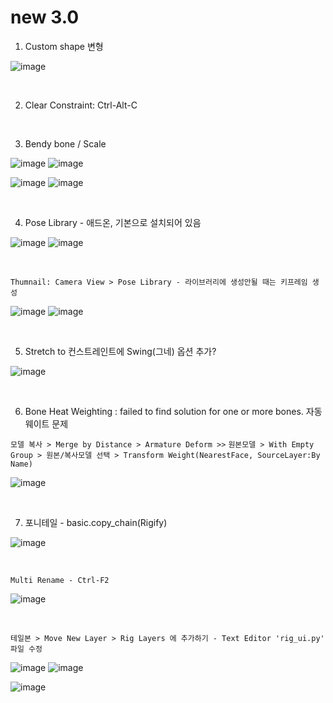 new 3.0
========

1. Custom shape 변형

![image](https://user-images.githubusercontent.com/30430227/148144258-d0ac3416-a262-444d-8a49-a8446ff319f8.png)

<br>

2. Clear Constraint:  Ctrl-Alt-C

<br>

3. Bendy bone / Scale

![image](https://user-images.githubusercontent.com/30430227/148144931-9218b029-727d-46c4-98dc-d7ae3b476edd.png)
![image](https://user-images.githubusercontent.com/30430227/148144956-f72e6e7a-92a8-4654-a724-d554ced3f772.png)

![image](https://user-images.githubusercontent.com/30430227/148145233-a43ac1f9-beb5-45d8-8494-f2dae4b85c20.png)
![image](https://user-images.githubusercontent.com/30430227/148145275-29a0a708-8981-4180-8ffd-b298f729c682.png)

<br>

4. Pose Library - 애드온, 기본으로 설치되어 있음

![image](https://user-images.githubusercontent.com/30430227/148146128-776e923a-a44c-42c6-b6fb-6d10f6c4a157.png)
![image](https://user-images.githubusercontent.com/30430227/148146147-3aa1c775-10d0-4c39-95f8-0116b80448d8.png)

<br>

`Thumnail: Camera View > Pose Library - 라이브러리에 생성안될 때는 키프레임 생성`

![image](https://user-images.githubusercontent.com/30430227/148146433-23552b3d-1d46-4bb3-b9c2-337fcecd46b1.png)
![image](https://user-images.githubusercontent.com/30430227/148146418-0e3d5a6d-e69f-4e5f-999e-5a62257f154d.png)

<br>

5. Stretch to 컨스트레인트에 Swing(그네) 옵션 추가?

![image](https://user-images.githubusercontent.com/30430227/148146939-c8fcd038-fbf3-40ff-ace2-5d97bf7cab8b.png)

<br>

6. Bone Heat Weighting : failed to find solution for one or more bones. 자동 웨이트 문제

`모델 복사 > Merge by Distance > Armature Deform >>`
`원본모델 > With Empty Group > 원본/복사모델 선택 > Transform Weight(NearestFace, SourceLayer:By Name)`

![image](https://user-images.githubusercontent.com/30430227/148148922-9e4019c3-f648-4a03-9621-4ea8b3ed416e.png)

<br>

7. 포니테일 - basic.copy_chain(Rigify) 

![image](https://user-images.githubusercontent.com/30430227/148182797-3fd5dc7e-aa60-446d-84dd-b610a045fccd.png)

<br>

`Multi Rename - Ctrl-F2`

![image](https://user-images.githubusercontent.com/30430227/148182907-b5f24559-962a-46fb-aa2c-e886d43eccda.png)

<br>

`테일본 > Move New Layer > Rig Layers 에 추가하기 - Text Editor 'rig_ui.py' 파일 수정`

![image](https://user-images.githubusercontent.com/30430227/148184783-ad54789f-6247-41f6-b543-1d8dc30ec7b9.png)
![image](https://user-images.githubusercontent.com/30430227/148185393-e4de20c7-677a-48e0-9dcb-17919871a53d.png)

![image](https://user-images.githubusercontent.com/30430227/148185364-2a5676cc-7871-4771-8e2b-5dbc1d15e163.png)




